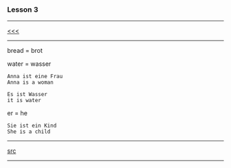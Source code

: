 
### Lesson 3

---

[<<<]()

---

bread = brot

water = wasser

```
Anna ist eine Frau
Anna is a woman
```

```
Es ist Wasser
it is water
```

er = he

```
Sie ist ein Kind
She is a child
```

---

[src](https://www.duolingo.com/skill/de/Basics-1)

---
